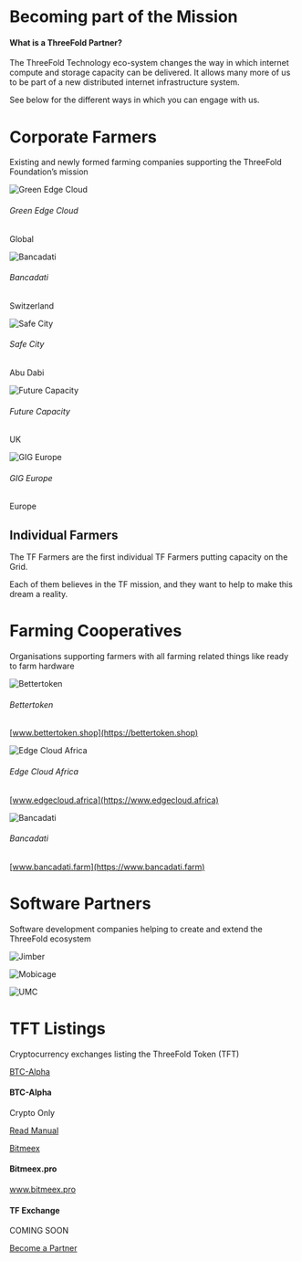 <!-- Becoming part of the vision -->
# Becoming part of the Mission

#### What is a ThreeFold Partner?

The ThreeFold Technology eco-system changes the way in which internet compute and storage capacity can be delivered. It allows many more of us to be part of a new distributed internet infrastructure system.

See below for the different ways in which you can engage with us.

<!-- Corporate Farmers -->
# Corporate Farmers

Existing and newly formed farming companies supporting the ThreeFold Foundation’s mission

<!-- Green Edge Cloud -->
![Green Edge Cloud](/threefoldtoken/static/img/greenedge.jpg)

###### Green Edge Cloud

Global

<!-- Bancadati -->
![Bancadati](/threefoldtoken/static/img/bancadati.jpg)

###### Bancadati

Switzerland

<!-- Safe City -->
![Safe City](/threefoldtoken/static/img/safecity.jpg)

###### Safe City

Abu Dabi

<!-- Future Capacity -->
![Future Capacity](/threefoldtoken/static/img/futurecap.jpg)

###### Future Capacity

UK

<!-- GIG Europe -->
![GIG Europe](/threefoldtoken/static/img/gig-eu.jpg)

###### GIG Europe

Europe

<!-- Individual Farmers -->
## Individual Farmers

The TF Farmers are the first individual TF Farmers putting capacity on the Grid.

Each of them believes in the TF mission, and they want to help to make this dream a reality.

<!-- Farming Cooperatives -->
# Farming Cooperatives

Organisations supporting farmers with all farming related things like ready to farm hardware

<!-- BetterToken -->
![Bettertoken](/threefoldtoken/static/img/bettertoken-logo.jpg)

###### Bettertoken

[www.bettertoken.shop](https://bettertoken.shop)

<!-- Edge Cloud Africa -->
![Edge Cloud Africa](/threefoldtoken/static/img/edgecloudafrika-logo.jpg)

###### Edge Cloud Africa

[www.edgecloud.africa](https://www.edgecloud.africa)

<!-- Bancadati -->
![Bancadati](/threefoldtoken/static/img/bancadati.jpg)

###### Bancadati

[www.bancadati.farm](https://www.bancadati.farm)

<!-- Software Partners -->
# Software Partners

Software development companies helping to create and extend the ThreeFold ecosystem

![Jimber](/threefoldtoken/static/img/jimber-logo.jpg)

![Mobicage](/threefoldtoken/static/img/mobicage-logo.jpg)

![UMC](/threefoldtoken/static/img/umc-logo.jpg)

<!-- TFT Listing -->
# TFT Listings

Cryptocurrency exchanges listing the ThreeFold Token (TFT)

<!-- BTC-Alpha -->
[BTC-Alpha](https://btc-alpha.com/)

#### BTC-Alpha 

Crypto Only

[Read Manual](https://threefoldfoundation.github.io/info_tokens/#/how_to_buy/btc-alpha?id=using-btc-alpha)

<!-- bitmeex -->
[Bitmeex](https://www.bitmeex.pro/)

#### Bitmeex.pro

www.bitmeex.pro

<!-- TF Exchange -->
#### TF Exchange

COMING SOON

<!-- Become A partner Btn -->
[Become a Partner](mailto:info@threefoldtoken.com)